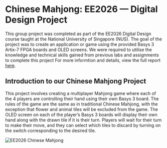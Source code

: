 # Chinese Mahjong: EE2026 — Digital Design Project

This group project was completed as part of the EE2026 Digital Design course taught at the National University of Singapore (NUS). The goal of the project was to create an application or game using the provided Basys 3 Artix-7 FPGA boards and OLED screens. We were required to utilise the knowledge and technical skills gained from previous labs and assignments to complete this project For more informtion and details, view the full report [here](<Reports/Final Report.pdf>).

## Introduction to our Chinese Mahjong Project

This project involves creating a multiplayer Mahjong game where each of the 4 players are controlling their hand using their own Basys 3 board. The rules of the game are the same as in traditional Chinese Mahjong, with the exception that flower and animal tiles will be excluded from the game. The OLED screen on each of the player’s Basys 3 boards will display their own hand along with the drawn tile if it is their turn. Players will wait for their turn to make their move, and they can select which tiles to discard by turning on the switch corresponding to the desired tile.

![EE2026 Chinese Mahjong](https://github.com/user-attachments/assets/b0f0a33b-e548-497d-b36b-e31ba0ed5527)
